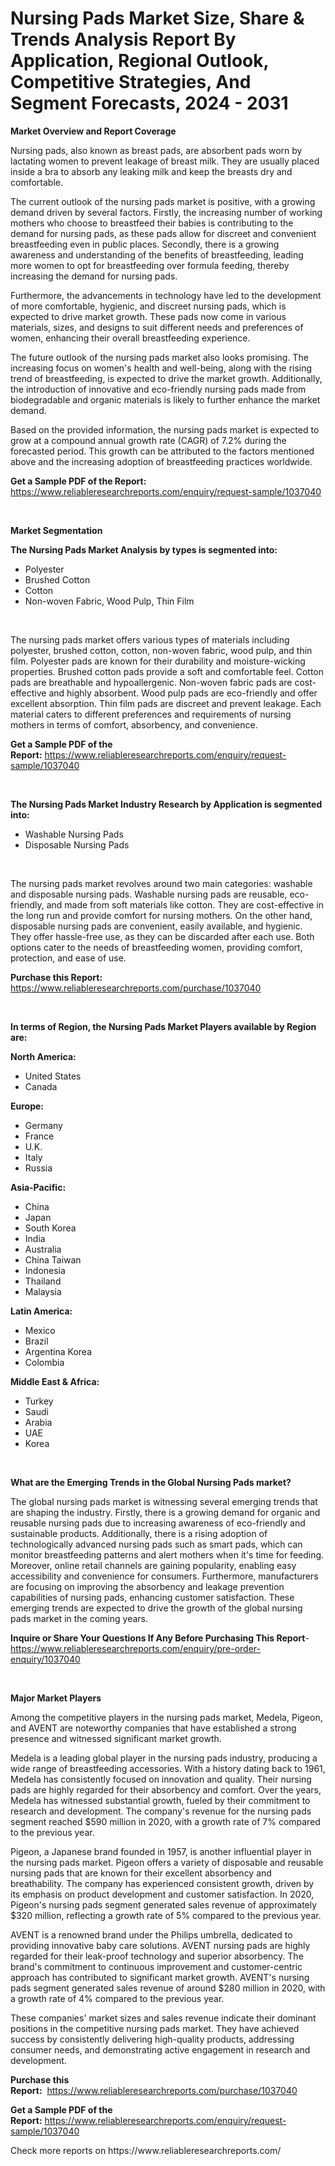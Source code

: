 <p><h1>Nursing Pads Market Size, Share & Trends Analysis Report By Application, Regional Outlook, Competitive Strategies, And Segment Forecasts, 2024 - 2031</h1></p><p><strong>Market Overview and Report Coverage</strong></p>
<p><p>Nursing pads, also known as breast pads, are absorbent pads worn by lactating women to prevent leakage of breast milk. They are usually placed inside a bra to absorb any leaking milk and keep the breasts dry and comfortable.</p><p>The current outlook of the nursing pads market is positive, with a growing demand driven by several factors. Firstly, the increasing number of working mothers who choose to breastfeed their babies is contributing to the demand for nursing pads, as these pads allow for discreet and convenient breastfeeding even in public places. Secondly, there is a growing awareness and understanding of the benefits of breastfeeding, leading more women to opt for breastfeeding over formula feeding, thereby increasing the demand for nursing pads.</p><p>Furthermore, the advancements in technology have led to the development of more comfortable, hygienic, and discreet nursing pads, which is expected to drive market growth. These pads now come in various materials, sizes, and designs to suit different needs and preferences of women, enhancing their overall breastfeeding experience.</p><p>The future outlook of the nursing pads market also looks promising. The increasing focus on women's health and well-being, along with the rising trend of breastfeeding, is expected to drive the market growth. Additionally, the introduction of innovative and eco-friendly nursing pads made from biodegradable and organic materials is likely to further enhance the market demand.</p><p>Based on the provided information, the nursing pads market is expected to grow at a compound annual growth rate (CAGR) of 7.2% during the forecasted period. This growth can be attributed to the factors mentioned above and the increasing adoption of breastfeeding practices worldwide.</p></p>
<p><strong>Get a Sample PDF of the Report:</strong> <a href="https://www.reliableresearchreports.com/enquiry/request-sample/1037040">https://www.reliableresearchreports.com/enquiry/request-sample/1037040</a></p>
<p>&nbsp;</p>
<p><strong>Market Segmentation</strong></p>
<p><strong>The Nursing Pads Market Analysis by types is segmented into:</strong></p>
<p><ul><li>Polyester</li><li>Brushed Cotton</li><li>Cotton</li><li>Non-woven Fabric, Wood Pulp, Thin Film</li></ul></p>
<p>&nbsp;</p>
<p><p>The nursing pads market offers various types of materials including polyester, brushed cotton, cotton, non-woven fabric, wood pulp, and thin film. Polyester pads are known for their durability and moisture-wicking properties. Brushed cotton pads provide a soft and comfortable feel. Cotton pads are breathable and hypoallergenic. Non-woven fabric pads are cost-effective and highly absorbent. Wood pulp pads are eco-friendly and offer excellent absorption. Thin film pads are discreet and prevent leakage. Each material caters to different preferences and requirements of nursing mothers in terms of comfort, absorbency, and convenience.</p></p>
<p><strong>Get a Sample PDF of the Report:</strong>&nbsp;<a href="https://www.reliableresearchreports.com/enquiry/request-sample/1037040">https://www.reliableresearchreports.com/enquiry/request-sample/1037040</a></p>
<p>&nbsp;</p>
<p><strong>The Nursing Pads Market Industry Research by Application is segmented into:</strong></p>
<p><ul><li>Washable Nursing Pads</li><li>Disposable Nursing Pads</li></ul></p>
<p>&nbsp;</p>
<p><p>The nursing pads market revolves around two main categories: washable and disposable nursing pads. Washable nursing pads are reusable, eco-friendly, and made from soft materials like cotton. They are cost-effective in the long run and provide comfort for nursing mothers. On the other hand, disposable nursing pads are convenient, easily available, and hygienic. They offer hassle-free use, as they can be discarded after each use. Both options cater to the needs of breastfeeding women, providing comfort, protection, and ease of use.</p></p>
<p><strong>Purchase this Report:</strong>&nbsp; <a href="https://www.reliableresearchreports.com/purchase/1037040">https://www.reliableresearchreports.com/purchase/1037040</a></p>
<p>&nbsp;</p>
<p><strong>In terms of Region, the Nursing Pads Market Players available by Region are:</strong></p>
<p>
    <p> <strong> North America: </strong>
        <ul>
            <li>United States</li>
            <li>Canada</li>
        </ul>
        </p> 
    <p> <strong> Europe: </strong>
        <ul>
            <li>Germany</li>
            <li>France</li>
            <li>U.K.</li>
            <li>Italy</li>
            <li>Russia</li>
        </ul>
        </p> 
    <p> <strong> Asia-Pacific: </strong>
        <ul>
            <li>China</li>
            <li>Japan</li>
            <li>South Korea</li>
            <li>India</li>
            <li>Australia</li>
            <li>China Taiwan</li>
            <li>Indonesia</li>
            <li>Thailand</li>
            <li>Malaysia</li>
        </ul>
        </p> 
    <p> <strong> Latin America: </strong>
        <ul>
            <li>Mexico</li>
            <li>Brazil</li>
            <li>Argentina Korea</li>
            <li>Colombia</li>
        </ul>
        </p> 
    <p> <strong> Middle East & Africa: </strong>
        <ul>
            <li>Turkey</li>
            <li>Saudi</li>
            <li>Arabia</li>
            <li>UAE</li>
            <li>Korea</li>
        </ul>
    </p>
    </p>
<p>&nbsp;</p>
<p><strong>What are the Emerging Trends in the Global Nursing Pads market?</strong></p>
<p><p>The global nursing pads market is witnessing several emerging trends that are shaping the industry. Firstly, there is a growing demand for organic and reusable nursing pads due to increasing awareness of eco-friendly and sustainable products. Additionally, there is a rising adoption of technologically advanced nursing pads such as smart pads, which can monitor breastfeeding patterns and alert mothers when it's time for feeding. Moreover, online retail channels are gaining popularity, enabling easy accessibility and convenience for consumers. Furthermore, manufacturers are focusing on improving the absorbency and leakage prevention capabilities of nursing pads, enhancing customer satisfaction. These emerging trends are expected to drive the growth of the global nursing pads market in the coming years.</p></p>
<p><strong>Inquire or Share Your Questions If Any Before Purchasing This Report</strong>- <a href="https://www.reliableresearchreports.com/enquiry/pre-order-enquiry/1037040">https://www.reliableresearchreports.com/enquiry/pre-order-enquiry/1037040</a></p>
<p>&nbsp;</p>
<p><strong>Major Market Players</strong></p>
<p><p>Among the competitive players in the nursing pads market, Medela, Pigeon, and AVENT are noteworthy companies that have established a strong presence and witnessed significant market growth.</p><p>Medela is a leading global player in the nursing pads industry, producing a wide range of breastfeeding accessories. With a history dating back to 1961, Medela has consistently focused on innovation and quality. Their nursing pads are highly regarded for their absorbency and comfort. Over the years, Medela has witnessed substantial growth, fueled by their commitment to research and development. The company's revenue for the nursing pads segment reached $590 million in 2020, with a growth rate of 7% compared to the previous year.</p><p>Pigeon, a Japanese brand founded in 1957, is another influential player in the nursing pads market. Pigeon offers a variety of disposable and reusable nursing pads that are known for their excellent absorbency and breathability. The company has experienced consistent growth, driven by its emphasis on product development and customer satisfaction. In 2020, Pigeon's nursing pads segment generated sales revenue of approximately $320 million, reflecting a growth rate of 5% compared to the previous year.</p><p>AVENT is a renowned brand under the Philips umbrella, dedicated to providing innovative baby care solutions. AVENT nursing pads are highly regarded for their leak-proof technology and superior absorbency. The brand's commitment to continuous improvement and customer-centric approach has contributed to significant market growth. AVENT's nursing pads segment generated sales revenue of around $280 million in 2020, with a growth rate of 4% compared to the previous year.</p><p>These companies' market sizes and sales revenue indicate their dominant positions in the competitive nursing pads market. They have achieved success by consistently delivering high-quality products, addressing consumer needs, and demonstrating active engagement in research and development.</p></p>
<p><strong>Purchase this Report:</strong>&nbsp;&nbsp;<a href="https://www.reliableresearchreports.com/purchase/1037040">https://www.reliableresearchreports.com/purchase/1037040</a></p>
<p></p>
<p><strong>Get a Sample PDF of the Report:</strong>&nbsp;<a href="https://www.reliableresearchreports.com/enquiry/request-sample/1037040">https://www.reliableresearchreports.com/enquiry/request-sample/1037040</a></p>
<p>Check more reports on https://www.reliableresearchreports.com/</p>